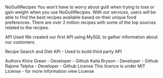 NoGuiltRecipes
You won't have to worry about guilt when trying to lose or gain weight when you use NoGuiltRecipes. With our services, users will be able to find the best recipes available based on their unique food preferences. There are over 2 million recipes with some of the top sources related to the recipes.

API Used
We created our first API using MySQL to gather information about our customers.

Recipe Search and Diet API - Used to build third party API

Authors
Khire Green - Developer - Github
Kaila Bryson - Developer - Github
Rajone Telpha - Developer - Github
License
This licence is under MIT License - for more information view License
